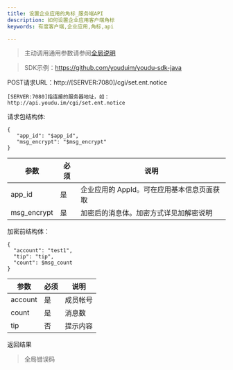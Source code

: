 ```yaml
---
title: 设置企业应用的角标_服务端API
description: 如何设置企业应用客户端角标
keywords: 有度客户端,企业应用,角标,api

---
```


> 主动调用通用参数请参阅[全局说明](c01_00002.md#_2)

> SDK示例：https://github.com/youduim/youdu-sdk-java

POST请求URL：http://[SERVER:7080]/cgi/set.ent.notice

```
[SERVER:7080]指连接的服务器地址，如：http://api.youdu.im/cgi/set.ent.notice
```

请求包结构体:

```
{
   "app_id": "$app_id",
   "msg_encrypt": "$msg_encrypt"
}
```

| 参数        | 必须 | 说明                                       |
| ----------- | ---- | ------------------------------------------ |
| app_id      | 是   | 企业应用的 AppId。可在应用基本信息页面获取 |
| msg_encrypt | 是   | 加密后的消息体。加密方式详见加解密说明     |

加密前结构体：

```
{
  "account": "test1",
  "tip": "tip",
  "count": $msg_count
}
```

| 参数    | 必须 | 说明     |
| ------- | ---- | -------- |
| account | 是   | 成员帐号 |
| count   | 是   | 消息数   |
| tip     | 否   | 提示内容 |

返回结果

> 全局错误码

